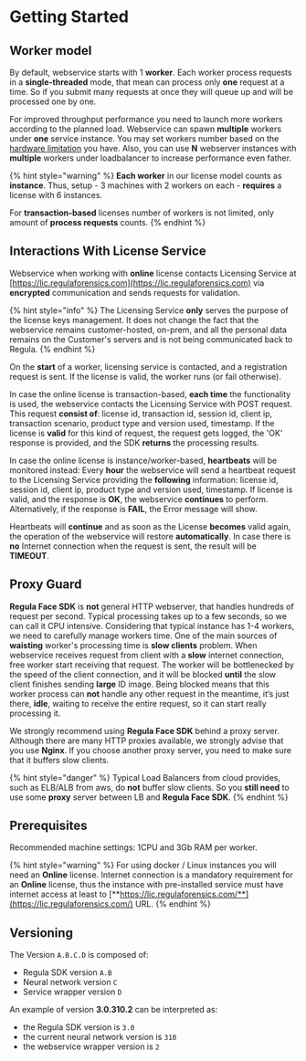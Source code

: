 # Getting Started

## Worker model

By default, webservice starts with 1 **worker**. Each worker process requests in a **single-threaded** mode, that mean can process only **one** request at a time. So if you submit many requests at once they will queue up and will be processed one by one.

For improved throughput performance you need to launch more workers according to the planned load. Webservice can spawn **multiple** workers under **one** service instance. You may set workers number based on the [hardware limitation](general.md#prerequisites) you have. Also, you can use **N** webserver instances with **multiple** workers under loadbalancer to increase performance even father.

{% hint style="warning" %}
**Each worker** in our license model counts as **instance**. Thus, setup - 3 machines with 2 workers on each - **requires** a license with 6 instances.

For **transaction-based** licenses number of workers is not limited, only amount of **process requests** counts.
{% endhint %}

## Interactions With License Service

Webservice when working with **online** license contacts Licensing Service at [https://lic.regulaforensics.com](https://lic.regulaforensics.com) via **encrypted** communication and sends requests for validation.

{% hint style="info" %}
The Licensing Service **only** serves the purpose of the license keys management. It does not change the fact that the webservice remains customer-hosted, on-prem, and all the personal data remains on the Customer's servers and is not being communicated back to Regula.
{% endhint %}

On the **start** of a worker, licensing service is contacted, and a registration request is sent. If the license is valid, the worker runs \(or fail otherwise\).

In case the online license is transaction-based, **each time** the functionality is used, the webservice contacts the Licensing Service with POST request. This request **consist of**: license id, transaction id, session id, client ip, transaction scenario, product type and version used, timestamp. If the license is **valid** for this kind of request, the request gets logged, the 'OK' response is provided, and the SDK **returns** the processing results.

In case the online license is instance/worker-based, **heartbeats** will be monitored instead: Every **hour** the webservice will send a heartbeat request to the Licensing Service providing the **following** information: license id, session id, client ip, product type and version used, timestamp. If license is valid, and the response is **OK**, the webservice **continues** to perform. Alternatively, if the response is **FAIL**, the Error message will show.

Heartbeats will **continue** and as soon as the License **becomes** valid again, the operation of the webservice will restore **automatically**. In case there is **no** Internet connection when the request is sent, the result will be **TIMEOUT**.

## Proxy Guard

**Regula Face SDK** is **not** general HTTP webserver, that handles hundreds of request per second. Typical processing takes up to a few seconds, so we can call it CPU intensive. Considering that typical instance has 1-4 workers, we need to carefully manage workers time. One of the main sources of **waisting** worker's processing time is **slow clients** problem. When webservice receives request from client with a **slow** internet connection, free worker start receiving that request. The worker will be bottlenecked by the speed of the client connection, and it will be blocked **until** the slow client finishes sending **large** ID image. Being blocked means that this worker process can **not** handle any other request in the meantime, it’s just there, **idle**, waiting to receive the entire request, so it can start really processing it.

We strongly recommend using **Regula Face SDK** behind a proxy server. Although there are many HTTP proxies available, we strongly advise that you use **Nginx**. If you choose another proxy server, you need to make sure that it buffers slow clients.

{% hint style="danger" %}
Typical Load Balancers from cloud provides, such as ELB/ALB from aws, do **not** buffer slow clients. So you **still need** to use some **proxy** server between LB and **Regula Face SDK**.
{% endhint %}

## Prerequisites

Recommended machine settings: 1CPU and 3Gb RAM per worker.

{% hint style="warning" %}
For using docker / Linux instances you will need an **Online** license. Internet connection is a mandatory requirement for an **Online** license, thus the instance with pre-installed service must have internet access at least to [**https://lic.regulaforensics.com/**](https://lic.regulaforensics.com/) URL.
{% endhint %}

## Versioning

The Version `A.B.C.D` is composed of:

* Regula SDK version `A.B`
* Neural network version `C`
* Service wrapper version `D`

An example of version **3.0.310.2** can be interpreted as:

* the Regula SDK version is `3.0`
* the current neural network version is `310`
* the webservice wrapper version is `2`

